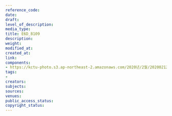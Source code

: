 ```yaml
---
reference_code: 
date: 
draft: 
level_of_description: 
media_type: 
title: E6D_8109
description: 
weight: 
modified_at: 
created_at: 
link: 
components:
- https://kctu-photo.s3.ap-northeast-2.amazonaws.com/2020년/2월/20200212_영남대의료원+고공농성+해단집회/E6D_8109.jpg
tags:
- 
creators: 
subjects: 
sources: 
venues: 
public_access_status: 
copyright_status: 
---
```

